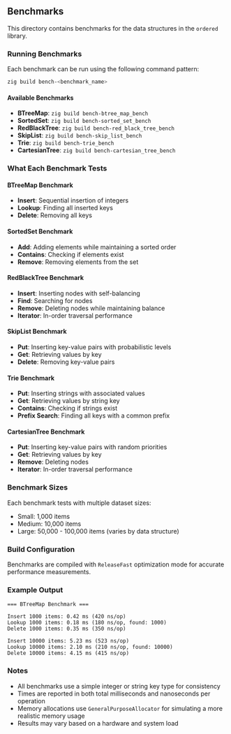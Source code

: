 ## Benchmarks

This directory contains benchmarks for the data structures in the `ordered` library.

### Running Benchmarks

Each benchmark can be run using the following command pattern:

```bash
zig build bench-<benchmark_name>
```

#### Available Benchmarks

- **BTreeMap**: `zig build bench-btree_map_bench`
- **SortedSet**: `zig build bench-sorted_set_bench`
- **RedBlackTree**: `zig build bench-red_black_tree_bench`
- **SkipList**: `zig build bench-skip_list_bench`
- **Trie**: `zig build bench-trie_bench`
- **CartesianTree**: `zig build bench-cartesian_tree_bench`

### What Each Benchmark Tests

#### BTreeMap Benchmark
- **Insert**: Sequential insertion of integers
- **Lookup**: Finding all inserted keys
- **Delete**: Removing all keys

#### SortedSet Benchmark
- **Add**: Adding elements while maintaining a sorted order
- **Contains**: Checking if elements exist
- **Remove**: Removing elements from the set

#### RedBlackTree Benchmark
- **Insert**: Inserting nodes with self-balancing
- **Find**: Searching for nodes
- **Remove**: Deleting nodes while maintaining balance
- **Iterator**: In-order traversal performance

#### SkipList Benchmark
- **Put**: Inserting key-value pairs with probabilistic levels
- **Get**: Retrieving values by key
- **Delete**: Removing key-value pairs

#### Trie Benchmark
- **Put**: Inserting strings with associated values
- **Get**: Retrieving values by string key
- **Contains**: Checking if strings exist
- **Prefix Search**: Finding all keys with a common prefix

#### CartesianTree Benchmark
- **Put**: Inserting key-value pairs with random priorities
- **Get**: Retrieving values by key
- **Remove**: Deleting nodes
- **Iterator**: In-order traversal performance

### Benchmark Sizes

Each benchmark tests with multiple dataset sizes:
- Small: 1,000 items
- Medium: 10,000 items
- Large: 50,000 - 100,000 items (varies by data structure)

### Build Configuration

Benchmarks are compiled with `ReleaseFast` optimization mode for accurate performance measurements.

### Example Output

```
=== BTreeMap Benchmark ===

Insert 1000 items: 0.42 ms (420 ns/op)
Lookup 1000 items: 0.18 ms (180 ns/op, found: 1000)
Delete 1000 items: 0.35 ms (350 ns/op)

Insert 10000 items: 5.23 ms (523 ns/op)
Lookup 10000 items: 2.10 ms (210 ns/op, found: 10000)
Delete 10000 items: 4.15 ms (415 ns/op)
```

### Notes

- All benchmarks use a simple integer or string key type for consistency
- Times are reported in both total milliseconds and nanoseconds per operation
- Memory allocations use `GeneralPurposeAllocator` for simulating a more realistic memory usage
- Results may vary based on a hardware and system load
